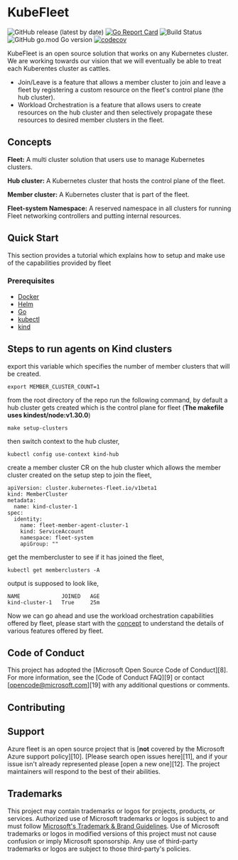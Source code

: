 # KubeFleet

![GitHub release (latest by date)][1]
[![Go Report Card][2]][3]
![Build Status][4]
![GitHub go.mod Go version][5]
[![codecov][6]][7]

KubeFleet is an open source solution that works on any Kubernetes cluster. We are working towards our vision that we will eventually be able to treat each Kuberentes cluster as cattles.

* Join/Leave is a feature that allows a member cluster to join and leave a fleet by registering a custom resource on the fleet's control plane (the hub cluster).
* Workload Orchestration is a feature that allows users to create resources on the hub cluster and then selectively propagate these resources to desired member clusters in the fleet.

## Concepts

**Fleet:** A multi cluster solution that users use to manage Kubernetes clusters.

**Hub cluster:** A Kubernetes cluster that hosts the control plane of the fleet.

**Member cluster:** A Kubernetes cluster that is part of the fleet.

**Fleet-system Namespace:** A reserved namespace in all clusters for running Fleet networking controllers and putting internal resources.

## Quick Start

This section provides a tutorial which explains how to setup and make use of the capabilities provided by fleet

### Prerequisites

- [Docker](https://docs.docker.com/get-docker/)
- [Helm](https://github.com/helm/helm#install)
- [Go](https://golang.org/)
- [kubectl](https://kubernetes.io/docs/tasks/tools/install-kubectl/)
- [kind](https://kind.sigs.k8s.io/)

## Steps to run agents on Kind clusters

export this variable which specifies the number of member clusters that will be created.

```shell
export MEMBER_CLUSTER_COUNT=1
```

from the root directory of the repo run the following command, by default a hub cluster gets created which is the control plane for fleet (**The makefile uses kindest/node:v1.30.0**)

```shell
make setup-clusters
```

then switch context to the hub cluster, 

```shell
kubectl config use-context kind-hub  
```

create a member cluster CR on the hub cluster which allows the member cluster created on the setup step to join the fleet,

```
apiVersion: cluster.kubernetes-fleet.io/v1beta1
kind: MemberCluster
metadata:
  name: kind-cluster-1
spec:
  identity:
    name: fleet-member-agent-cluster-1
    kind: ServiceAccount
    namespace: fleet-system
    apiGroup: ""
```

get the membercluster to see if it has joined the fleet,

```shell
kubectl get memberclusters -A      
```

output is supposed to look like,

```shell
NAME             JOINED   AGE
kind-cluster-1   True     25m
```

Now we can go ahead and use the workload orchestration capabilities offered by fleet, please start with the [concept](https://github.com/Azure/fleet/tree/main/docs/concepts/README.md) to 
understand the details of various features offered by fleet.

## Code of Conduct

This project has adopted the [Microsoft Open Source Code of Conduct][8]. For more information, see the [Code of Conduct FAQ][9] or contact [opencode@microsoft.com][19] with any additional questions or comments.

## Contributing

## Support

Azure fleet is an open source project that is [**not** covered by the Microsoft Azure support policy][10]. [Please search open issues here][11], and if your issue isn't already represented please [open a new one][12]. The project maintainers will respond to the best of their abilities.

[1]:  https://img.shields.io/github/v/release/Azure/fleet
[2]:  https://goreportcard.com/badge/go.goms.io/fleet
[3]:  https://goreportcard.com/report/go.goms.io/fleet
[4]:  https://codecov.io/gh/Azure/fleet/branch/main/graph/badge.svg?token=D3mtbzACjC
[5]:  https://img.shields.io/github/go-mod/go-version/Azure/fleet
[6]: https://opensource.microsoft.com/codeofconduct/
[7]: https://opensource.microsoft.com/codeofconduct/faq

## Trademarks

This project may contain trademarks or logos for projects, products, or services. Authorized use of Microsoft
trademarks or logos is subject to and must follow
[Microsoft's Trademark & Brand Guidelines](https://www.microsoft.com/en-us/legal/intellectualproperty/trademarks/usage/general).
Use of Microsoft trademarks or logos in modified versions of this project must not cause confusion or imply Microsoft sponsorship.
Any use of third-party trademarks or logos are subject to those third-party's policies.
